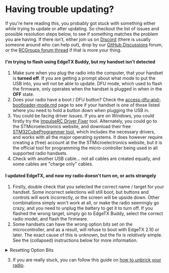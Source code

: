 # Having trouble updating?

If you're here reading this, you probably got stuck with something either while trying to update or after updating. So checkout the list of issues and possible resolution steps below, to see if something matches the problem you are having. If there isn't, either join us on [Discord](https://discord.gg/wF9wUKnZ6H) (there is usually someone around who can help out), drop by our  [GitHub Discussions](https://github.com/EdgeTX/edgetx/discussions) forum, or the [RCGroups forum thread](https://www.rcgroups.com/forums/showthread.php?3916381-Official-EdgeTX-Discussion-Thread) if that is more your thing.&#x20;

#### **I'm trying to flash using EdgeTX Buddy, but my handset isn't detected**

1. Make sure when you plug the radio into the computer, that your handset is **turned off**. If you are getting a prompt about what mode to put the USB into, you will not be able to update. DFU mode, which used to flash the firmware, only operates when the handset is plugged in when in the **OFF** state.&#x20;
2. Does your radio have a boot / DFU button? Check the [access-dfu-and-bootloader-mode.md](../edgetx-how-to/access-dfu-and-bootloader-mode.md "mention") page to see if your handset is one of those listed where you need to hold a button down when plugging the USB in.&#x20;
3. You could be facing driver issues. If you are on Windows, you could firstly try the [ImpulseRC Driver Fixer](https://impulserc.com/pages/downloads) tool. Alternately, you could go to the STMicroelectronics website, and download their free [STM32CubeProgrammer tool](https://www.st.com/en/development-tools/stm32cubeprog.html#get-software), which includes the necessary drivers, and works with all the major operating systems. It does however require creating a (free) account at the the STMicroelectronics website, but it is the official tool for programming the micro-controller being used in all supported radio handsets.&#x20;
4. Check with another USB cable... not all cables are created equally, and some cables are "charge only" cables.&#x20;

#### I updated EdgeTX, and now my radio doesn't turn on, or acts strangely

1. Firstly, double check that you selected the correct name / target for your handset. Some incorrect selections will still boot, but buttons and controls will work incorrectly, or the screen will be upside down. Other combinations simply won't work at all, or make the radio seemingly go crazy, and you need to unplug the battery to get it to turn off. If you flashed the wrong target, simply go to EdgeTX Buddy, select the correct radio model, and flash the firmware.&#x20;
2. Some handsets can have the wrong option bits set on the microcontroller, and as a result, will refuse to boot with EdgeTX 2.10 or later. The exact cause of this is unknown, but the fix is _relatively_ simple. See the (collapsed) instructions below for more information.

<details>

<summary>Resetting Option Bits</summary>

1. Once you have installed the STM32CubeProgrammer tool (which requires creation of a free account on the STMicroelectronics website), plug your radio in while switched off, in order to enter DFU mode. Double check the [access-dfu-and-bootloader-mode.md](../edgetx-how-to/access-dfu-and-bootloader-mode.md "mention") page if you are unsure if your handset has a boot / DFU mode button that needs to be held down whilst plugging it in.
2. Start the STM32CubeProgrammer tool if you don't already have it running. You should have a screen that looks somewhat like this (click the image for a larger view):\
   ![STM32CubeProgrammer main screen](broken-reference)\
   \
   Ensure the device type (1) says USB, and then press the Connect button (2). If the port field is empty, try pressing the refresh button (3).
3. Go to the "Option bytes" page (1). Then select User Configuration (2). Check the status of  "BFB2" (3). If it is ticked, remove the tick so that it is as shown, and click the Apply button (4). You can then click the "Disconnect" button and disconnect your handset.\
   ![STM32CubeProgrammer: Option bytes](broken-reference)
4. That should be it... your handset should boot up now if this was the issue.&#x20;

</details>

3. If you are really stuck, you can follow this guide on [how to unbrick your radio](https://github.com/EdgeTX/edgetx/wiki/Unbrick-your-radio).&#x20;

